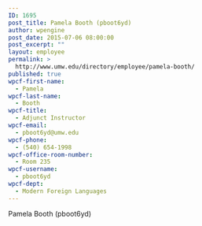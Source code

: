 ```yaml
---
ID: 1695
post_title: Pamela Booth (pboot6yd)
author: wpengine
post_date: 2015-07-06 08:00:00
post_excerpt: ""
layout: employee
permalink: >
  http://www.umw.edu/directory/employee/pamela-booth/
published: true
wpcf-first-name:
  - Pamela
wpcf-last-name:
  - Booth
wpcf-title:
  - Adjunct Instructor
wpcf-email:
  - pboot6yd@umw.edu
wpcf-phone:
  - (540) 654-1998
wpcf-office-room-number:
  - Room 235
wpcf-username:
  - pboot6yd
wpcf-dept:
  - Modern Foreign Languages
---
```

Pamela Booth (pboot6yd)